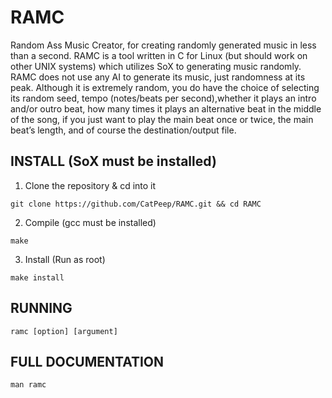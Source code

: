# RAMC
Random Ass Music Creator, for creating randomly generated music in less than a second.
RAMC is a tool written in C for Linux (but should work on other UNIX systems) which utilizes SoX to generating music randomly. RAMC does not use any AI to generate its music, just randomness at its peak. Although it is extremely random, you do have the choice of selecting its random seed, tempo (notes/beats per second),whether it plays an intro and/or outro beat, how many times it plays an alternative beat in the middle of the song, if you just want to play the main beat once or twice, the main beat’s length, and of course the destination/output file.
  
## INSTALL (SoX must be installed)
1. Clone the repository & cd into it  
```
git clone https://github.com/CatPeep/RAMC.git && cd RAMC
```  
  
2. Compile (gcc must be installed)  
```
make
```  
  
3. Install (Run as root)  
```
make install
```  
  
## RUNNING
```ramc [option] [argument]``` 

## FULL DOCUMENTATION
```man ramc```
